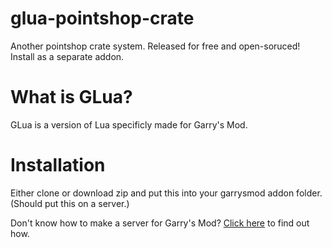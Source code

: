 glua-pointshop-crate
====================

Another pointshop crate system. Released for free and open-soruced! Install as a separate addon.

What is GLua?
=============
GLua is a version of Lua specificly made for Garry's Mod.

Installation
============
Either clone or download zip and put this into your garrysmod addon folder. (Should put this on a server.)

Don't know how to make a server for Garry's Mod? [Click here](http://wiki.garrysmod.com/page/Hosting_A_Dedicated_Server) to find out how.
